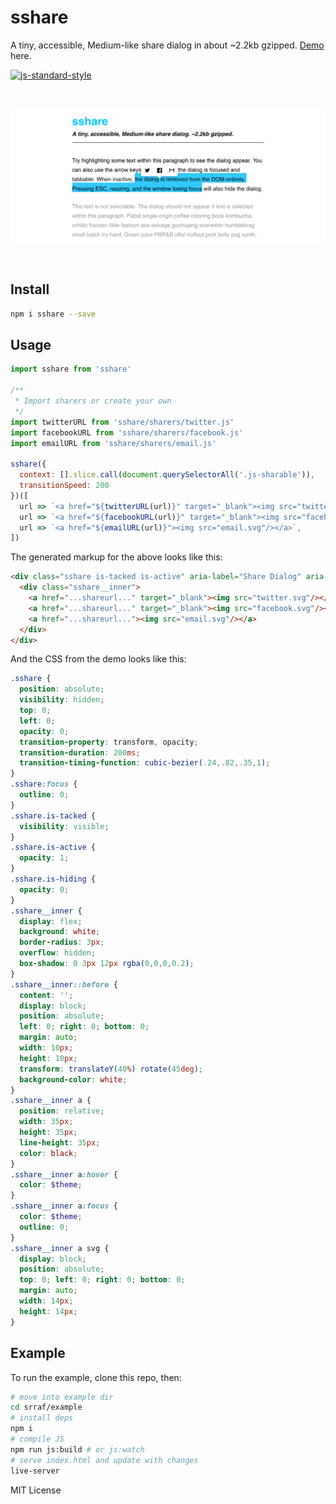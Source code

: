 # sshare
A tiny, accessible, Medium-like share dialog in about ~2.2kb gzipped. [Demo](http://estrattonbailey.com/sshare) here.

[![js-standard-style](https://cdn.rawgit.com/feross/standard/master/badge.svg)](http://standardjs.com)

<img src="https://raw.githubusercontent.com/estrattonbailey/sshare/master/screenshot.png" style="width: 620px; margin: 2em 0;"/>

## Install
```bash
npm i sshare --save
```

## Usage 
```javascript
import sshare from 'sshare'

/**
 * Import sharers or create your own
 */
import twitterURL from 'sshare/sharers/twitter.js'
import facebookURL from 'sshare/sharers/facebook.js'
import emailURL from 'sshare/sharers/email.js'

sshare({
  context: [].slice.call(document.querySelectorAll('.js-sharable')),
  transitionSpeed: 200
})([
  url => `<a href="${twitterURL(url)}" target="_blank"><img src="twitter.svg"/></a>`,
  url => `<a href="${facebookURL(url)}" target="_blank"><img src="facebook.svg"/></a>`,
  url => `<a href="${emailURL(url)}"><img src="email.svg"/></a>`,
])
```

The generated markup for the above looks like this:
```html
<div class="sshare is-tacked is-active" aria-label="Share Dialog" aria-hidden="false" tabindex="0">
  <div class="sshare__inner">
    <a href="...shareurl..." target="_blank"><img src="twitter.svg"/></a>
    <a href="...shareurl..." target="_blank"><img src="facebook.svg"/></a>
    <a href="...shareurl..."><img src="email.svg"/></a>
  </div>
</div>
```
And the CSS from the demo looks like this:
```scss
.sshare {
  position: absolute;
  visibility: hidden;
  top: 0;
  left: 0;
  opacity: 0;
  transition-property: transform, opacity;
  transition-duration: 200ms;
  transition-timing-function: cubic-bezier(.24,.82,.35,1);
}
.sshare:focus {
  outline: 0;
}
.sshare.is-tacked {
  visibility: visible;
}
.sshare.is-active {
  opacity: 1;
}
.sshare.is-hiding {
  opacity: 0;
}
.sshare__inner {
  display: flex;
  background: white;
  border-radius: 3px;
  overflow: hidden;
  box-shadow: 0 3px 12px rgba(0,0,0,0.2);
}
.sshare__inner::before {
  content: '';
  display: block;
  position: absolute;
  left: 0; right: 0; bottom: 0;
  margin: auto;
  width: 10px;
  height: 10px;
  transform: translateY(40%) rotate(45deg);
  background-color: white;
}
.sshare__inner a {
  position: relative;
  width: 35px;
  height: 35px;
  line-height: 35px;
  color: black;
}
.sshare__inner a:hover {
  color: $theme;
}
.sshare__inner a:focus {
  color: $theme;
  outline: 0;
}
.sshare__inner a svg {
  display: block;
  position: absolute;
  top: 0; left: 0; right: 0; bottom: 0;
  margin: auto;
  width: 14px;
  height: 14px;
}
```

## Example
To run the example, clone this repo, then:
```bash
# move into example dir
cd srraf/example
# install deps
npm i
# compile JS
npm run js:build # or js:watch
# serve index.html and update with changes
live-server 
```

MIT License
